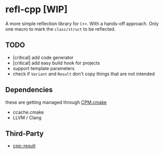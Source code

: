 # refl-cpp [WIP]
A more simple reflection library for `C++`.
With a hands-off approach.
Only one macro to mark the `class/struct` to be reflected.

## TODO
- [critical] add code generator
- [critical] add easy build hook for projects
- support template parameters
- check if `Variant` and `Result` don't copy things that are not intended

## Dependencies
these are getting managed through [CPM.cmake](https://github.com/cpm-cmake/CPM.cmake)

- ccache.cmake
- LLVM / Clang

## Third-Party
- [cpp::result](https://github.com/bitwizeshift/result)